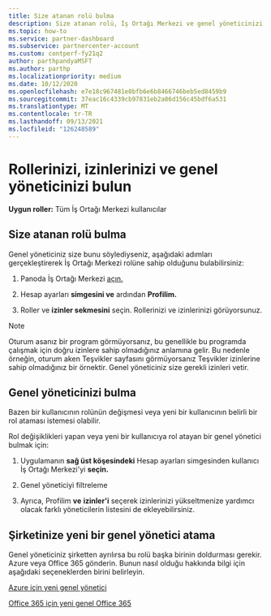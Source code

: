 ```yaml
---
title: Size atanan rolü bulma
description: Size atanan rolü, İş Ortağı Merkezi ve genel yöneticinizi bulmak için bu uygulamanın hangi yere gideceğinizi öğrenin.
ms.topic: how-to
ms.service: partner-dashboard
ms.subservice: partnercenter-account
ms.custom: contperf-fy21q2
author: parthpandyaMSFT
ms.author: parthp
ms.localizationpriority: medium
ms.date: 10/12/2020
ms.openlocfilehash: e7e18c967481e0bfb6e6b8466746beb5ed8459b9
ms.sourcegitcommit: 37eac16c4339cb97831eb2a86d156c45bdf6a531
ms.translationtype: MT
ms.contentlocale: tr-TR
ms.lasthandoff: 09/13/2021
ms.locfileid: "126248589"
---
```

# <a name="find-your-role-your-permissions-and-your-global-admin"></a>Rollerinizi, izinlerinizi ve genel yöneticinizi bulun


**Uygun roller:** Tüm İş Ortağı Merkezi kullanıcılar

## <a name="find-the-role-youve-been-assigned"></a>Size atanan rolü bulma

Genel yöneticiniz size bunu söylediyseniz, aşağıdaki adımları gerçekleştirerek İş Ortağı Merkezi rolüne sahip olduğunu bulabilirsiniz:

1. Panoda İş Ortağı Merkezi [açın.](https://partner.microsoft.com/dashboard/home)

1. Hesap ayarları **simgesini ve** ardından **Profilim.**
 
1. Roller ve **izinler sekmesini** seçin. Rollerinizi ve izinlerinizi görüyorsunuz.
 
>[!Note]
>Oturum asanız bir program görmüyorsanız, bu genellikle bu programda çalışmak için doğru izinlere sahip olmadığınız anlamına gelir. Bu nedenle örneğin, oturum aken Teşvikler sayfasını görmüyorsanız Teşvikler izinlerine sahip olmadığınız bir örnektir. Genel yöneticiniz size gerekli izinleri vetir.

## <a name="find-your-global-admin"></a>Genel yöneticinizi bulma

Bazen bir kullanıcının rolünün değişmesi veya yeni bir kullanıcının belirli bir rol ataması istemesi olabilir.

Rol değişiklikleri yapan veya yeni bir kullanıcıya rol atayan bir genel yönetici bulmak için: 

1. Uygulamanın **sağ üst köşesindeki** Hesap ayarları simgesinden kullanıcı İş Ortağı Merkezi'yi **seçin.**

1. Genel yöneticiyi filtreleme

1. Ayrıca, Profilim **ve** **izinler'i** seçerek izinlerinizi yükseltmenize yardımcı olacak farklı yöneticilerin listesini de ekleyebilirsiniz. 


## <a name="get-a-new-global-admin-assigned-to-your-company"></a>Şirketinize yeni bir genel yönetici atama

Genel yöneticiniz şirketten ayrılırsa bu rolü başka birinin doldurması gerekir. Azure veya Office 365 gönderin. Bunun nasıl olduğu hakkında bilgi için aşağıdaki seçeneklerden birini belirleyin.

[Azure için yeni genel yönetici](https://support.microsoft.com/help/4505981/what-to-do-if-the-only-admin-for-your-mpn-program-has-left-the-company)

[Office 365 için yeni genel Office 365](https://admin.microsoft.com/)

